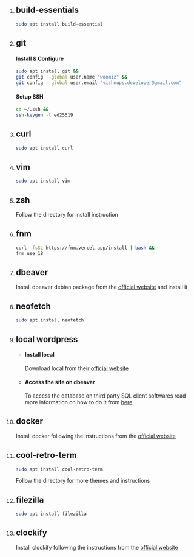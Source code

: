 1. ## **build-essentials**
    ```sh 
    sudo apt install build-essential
    ```

1. ## **git**
    #### Install & Configure
    ```sh
    sudo apt install git &&
    git config --global user.name "woomiz" &&
    git config --global user.email "vishnups.developer@gmail.com"
    ```
    #### Setup SSH
    ```sh
    cd ~/.ssh &&
    ssh-keygen -t ed25519
    ```

1. ## **curl**
    ```sh
    sudo apt install curl
    ```

1. ## **vim**
    ```sh
    sudo apt install vim
    ```

1. ## **zsh**
    Follow the directory for install instruction

1. ## **fnm**
    ```sh
    curl -fsSL https://fnm.vercel.app/install | bash &&
    fnm use 18
    ```

1. ## **dbeaver**
    Install dbeaver debian package from the [official website](https://dbeaver.io/download/) and install it

1. ## **neofetch**
    ```sh
    sudo apt install neofetch
    ```

1. ## **local wordpress**
    - #### Install local
        Download local from their [official website](https://localwp.com/)
    - #### Access the site on dbeaver
        To access the database on third party SQL client softwares read more information on how to do it from [here](https://community.localwp.com/t/how-can-i-connect-to-mysql-using-tcp-ip-rather-than-a-socket-on-macos-linux/21220)

1. ## **docker**
    Install docker following the instructions from the [official website](https://docs.docker.com/engine/install/ubuntu/#installation-methods)

1. ## **cool-retro-term**
    ```sh
    sudo apt install cool-retro-term
    ```

    Follow the directory for more themes and instructions

1. ## **filezilla**
    ```sh
    sudo apt install filezilla
    ```

1. ## **clockify**
    Install clockify following the instructions from the [official website](https://clockify.me/apps)